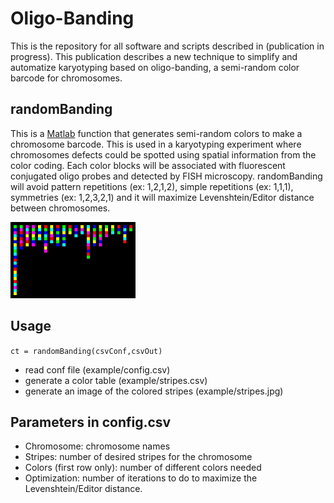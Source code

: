 # Oligo-Banding
This is the repository for all software and scripts described in (publication in progress). This publication describes a new technique to simplify and automatize karyotyping based on oligo-banding, a semi-random color barcode for chromosomes.

## randomBanding
This is a [Matlab](https://www.mathworks.com/products/matlab.html) function that generates semi-random colors to make a chromosome barcode. This is used in a karyotyping experiment where chromosomes defects could be spotted using spatial information from the color coding. Each color blocks will be associated with fluorescent conjugated oligo probes and detected by FISH microscopy. randomBanding will avoid pattern repetitions (ex: 1,2,1,2), simple repetitions (ex: 1,1,1), symmetries (ex: 1,2,3,2,1) and it will maximize Levenshtein/Editor distance between chromosomes.

<img src="https://github.com/alexandrebastien/Oligo-Banding/blob/main/example/stripes.jpg" width="200">

## Usage
`ct = randomBanding(csvConf,csvOut)`
- read conf file (example/config.csv)
- generate a color table (example/stripes.csv)
- generate an image of the colored stripes (example/stripes.jpg)

## Parameters in config.csv
- Chromosome: chromosome names
- Stripes: number of desired stripes for the chromosome
- Colors (first row only): number of different colors needed
- Optimization: number of iterations to do to maximize the Levenshtein/Editor distance.
